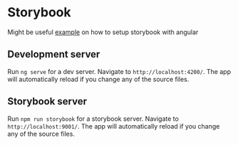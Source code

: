 # Storybook

Might be useful [example](https://github.com/storybooks/storybook/tree/master/examples/angular-cli) on how to setup storybook with angular

## Development server

Run `ng serve` for a dev server. Navigate to `http://localhost:4200/`. The app will automatically reload if you change any of the source files.

## Storybook server

Run `npm run storybook` for a storybook server. Navigate to `http://localhost:9001/`. The app will automatically reload if you change any of the source files.
